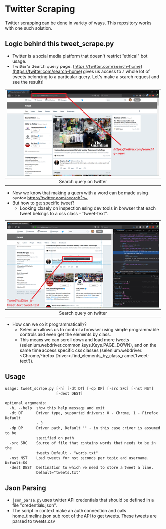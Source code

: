 # Twitter Scraping
Twitter scrapping can be done in variety of ways. This repository works with one such solution.

## Logic behind this tweet_scrape.py
* Twitter is a social media platform that doesn't restrict "ethical" bot usage.
* Twitter's Search query page: [https://twitter.com/search-home](https://twitter.com/search-home) gives us access to a whole lot of tweets belonging to a particular query. Let's make a search request and see the results!

|![Twitter Search example](./images/tweet_search.png)|
|:-----:|
|Search query on twitter|

* Now we know that making a query with a word can be made using syntax https://twitter.com/search?q=<word>
* But how to get specific tweet?
  - Looking closely on inspection using dev tools in browser that each tweet belongs to a css class - "tweet-text".

|![Twitter CSS example](./images/tweets_css.png)|
|:-----:|
|Search query on twitter|

* How can we do it programmatically?
  - Selenium allows us to control a browser using simple programmable controls and even get the elements by class.
  - This means we can scroll down and load more tweets (selenium.webdriver.common.keys.Keys.PAGE_DOWN), and on the same time access specific css classes (selenium.webdriver.<Chrome/Firefox Driver>.find_elements_by_class_name('tweet-text')).

## Usage
```
usage: tweet_scrape.py [-h] [-dt DT] [-dp DP] [-src SRC] [-nst NST]
                       [-dest DEST]

optional arguments:
  -h, --help  show this help message and exit
  -dt DT      Driver type, supported drivers: 0 - Chrome, 1 - Firefox Default
              - 0
  -dp DP      Driver path, Default "" - in this case driver is assumed to be
              specified on path
  -src SRC    Source of file that contains words that needs to be in the
              tweets Default - "words.txt"
  -nst NST    Load tweets for nst seconds per topic and username. Default=50
  -dest DEST  Destination to which we need to store a tweet a line.
              Default="tweets.txt"
```

## Json Parsing
* `json_parse.py` uses twitter API credentials that should be defined in a file "credentials.json".
* The script in context make an auth connection and calls home_timeline.json sub root of the API to get tweets. These tweets are parsed to tweets.csv
